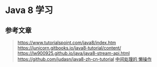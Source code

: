 # Java 8 学习
## 参考文章
> https://www.tutorialspoint.com/java8/index.htm
https://junicorn.gitbooks.io/java8-tutorial/content/
https://lw900925.github.io/java/java8-stream-api.html
https://github.com/judasn/java8-zh-cn-tutorial
[中间处理的 懒操作 ](https://blog.csdn.net/dm_vincent/article/details/40503685)